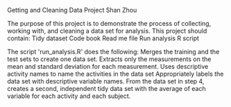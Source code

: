 Getting and Cleaning Data Project
Shan Zhou

The purpose of this project is to demonstrate the process of collecting, working with, and cleaning a data set for analysis.
This project should contain:
Tidy dataset
Code book
Read me file
Run analysis R script

The script 'run_analysis.R' does the following:
Merges the training and the test sets to create one data set.
Extracts only the measurements on the mean and standard deviation for each measurement.
Uses descriptive activity names to name the activities in the data set
Appropriately labels the data set with descriptive variable names.
From the data set in step 4, creates a second, independent tidy data set with the average of each variable for each activity and each subject.
